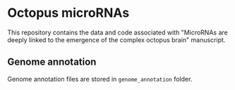 # Octopus microRNAs
This repository contains the data and code associated with "MicroRNAs are deeply linked to the emergence of the complex octopus brain" manuscript. 

## Genome annotation   
Genome annotation files are stored in `genome_annotation` folder.   
